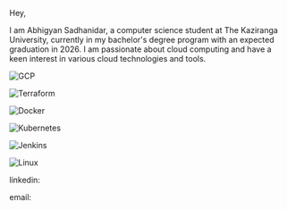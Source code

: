 Hey,

I am Abhigyan Sadhanidar, a computer science student at The Kaziranga University, currently in my bachelor's degree program with an expected graduation in 2026. I am passionate about cloud computing and have a keen interest in various cloud technologies and tools.



![GCP](https://img.shields.io/badge/Google%20Cloud-4285F4?style=flat&logo=google-cloud&logoColor=white) 


![Terraform](https://img.shields.io/badge/Terraform-623CE4?style=flat&logo=terraform&logoColor=white) 

![Docker](https://img.shields.io/badge/Docker-2496ED?style=flat&logo=docker&logoColor=white) 

![Kubernetes](https://img.shields.io/badge/Kubernetes-326CE5?style=flat&logo=kubernetes&logoColor=white) 

![Jenkins](https://img.shields.io/badge/Jenkins-D24939?style=flat&logo=jenkins&logoColor=white)

![Linux](https://img.shields.io/badge/Linux-FCC624?style=flat&logo=linux&logoColor=black)




linkedin:

email: 